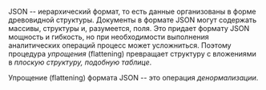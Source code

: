 JSON -- иерархический формат, то есть данные организованы в форме древовидной структуры. Документы в формате JSON могут содержать массивы, структуры и, разумеется, поля. Это придает формату JSON мощность и гибкость, но при необходимости выполнения аналитических операций процесс может усложниться. Поэтому процедура _упрощения_ (flattening) превращает структуру с вложениями в _плоскую структуру, подобную таблице_.

Упрощение (flattening) формата JSON -- это операция _денормализации_. 

